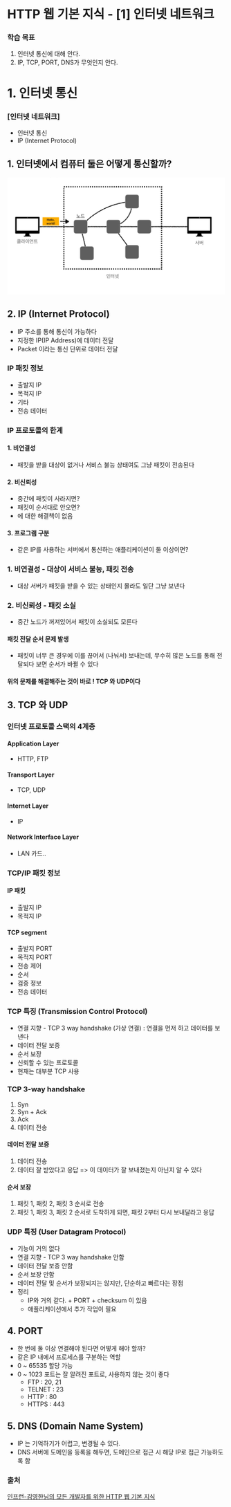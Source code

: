 # HTTP 웹 기본 지식 - [1] 인터넷 네트워크

### 학습 목표
1. 인터넷 통신에 대해 안다.
2. IP, TCP, PORT, DNS가 무엇인지 안다.

# 1. 인터넷 통신
### [인터넷 네트워크]
- 인터넷 통신
- IP (Internet Protocol)

## 1. 인터넷에서 컴퓨터 둘은 어떻게 통신할까?
<img src="image/internet.png" alt="image-20210725161122604" style="zoom:50%;" />  

## 2.  IP (Internet Protocol)
- IP 주소를 통해 통신이 가능하다 
- 지정한 IP(IP Address)에 데이터 전달
- Packet 이라는 통신 단위로 데이터 전달

### IP 패킷 정보
- 출발지 IP
- 목적지 IP
- 기타
- 전송 데이터

### IP 프로토콜의 한계
#### 1. 비연결성
- 패킷을 받을 대상이 없거나 서비스 불능 상태여도 그냥 패킷이 전송된다

#### 2. 비신뢰성
- 중간에 패킷이 사라지면?
- 패킷이 순서대로 안오면?
- 에 대한 해결책이 없음

#### 3. 프로그램 구분
- 같은 IP를 사용하는 서버에서 통신하는 애플리케이션이 둘 이상이면?

### 1. 비연결성 - 대상이 서비스 불능, 패킷 전송
- 대상 서버가 패킷을 받을 수 있는 상태인지 몰라도 일단 그냥 보낸다

### 2. 비신뢰성 - 패킷 소실
- 중간 노드가 꺼져있어서 패킷이 소실되도 모른다

#### 패킷 전달 순서 문제 발생
- 패킷이 너무 큰 경우에 이를 끊어서 (나눠서)  보내는데, 무수히 많은 노드를 통해 전달되다 보면 순서가 바뀔 수 있다

#### 위의 문제를 해결해주는 것이 바로 ! TCP 와 UDP이다
## 3. TCP 와 UDP
### 인터넷 프로토콜 스택의 4계층
 #### Application Layer
- HTTP, FTP

#### Transport Layer
- TCP, UDP

#### Internet Layer
- IP

#### Network Interface Layer
- LAN 카드..


### TCP/IP 패킷 정보
#### IP 패킷

- 출발지 IP
- 목적지 IP

#### TCP segment

- 출발지 PORT
- 목적지 PORT
- 전송 제어
- 순서
- 검증 정보
- 전송 데이터



### TCP 특징 (Transmission Control Protocol)
- 연결 지향 - TCP 3 way handshake (가상 연결) : 연결을 먼저 하고 데이터를 보낸다
- 데이터 전달 보증
- 순서 보장
- 신뢰할 수 있는 프로토콜
- 현재는 대부분 TCP 사용

### TCP 3-way handshake
1. Syn
2. Syn + Ack
3. Ack
4. 데이터 전송

#### 데이터 전달 보증
1. 데이터 전송
2. 데이터 잘 받았다고 응답
=> 이 데이터가 잘 보내졌는지 아닌지 알 수 있다

#### 순서 보장
1. 패킷 1, 패킷 2, 패킷 3 순서로 전송
2. 패킷 1, 패킷 3, 패킷 2 순서로 도착하게 되면, 패킷 2부터 다시 보내달라고 응답


### UDP 특징 (User Datagram Protocol)
- 기능이 거의 없다
- 연결 지향 - TCP 3 way handshake 안함
- 데이터 전달 보증 안함
- 순서 보장 안함
- 데이터 전달 및 순서가 보장되지는 않지만, 단순하고 빠르다는 장점
- 정리
  - IP와 거의 같다. + PORT + checksum 이 있음
  - 애플리케이션에서 추가 작업이 필요



## 4. PORT
- 한 번에 둘 이상 연결해야 된다면 어떻게 해야 할까?
- 같은 IP 내에서 프로세스를 구분하는 역할
- 0 ~ 65535 할당 가능
- 0 ~ 1023 포트는 잘 알려진 포트로, 사용하지 않는 것이 좋다
  - FTP : 20, 21
  - TELNET : 23
  - HTTP : 80
  - HTTPS : 443

## 5. DNS (Domain Name System)
- IP 는 기억하기가 어렵고, 변경될 수 있다.
- DNS 서버에 도메인을 등록을 해두면, 도메인으로 접근 시 해당 IP로 접근 가능하도록 함

### 출처

[인프런-김영한님의 모든 개발자를 위한 HTTP 웹 기본 지식](https://www.inflearn.com/course/http-%EC%9B%B9-%EB%84%A4%ED%8A%B8%EC%9B%8C%ED%81%AC/dashboard)

